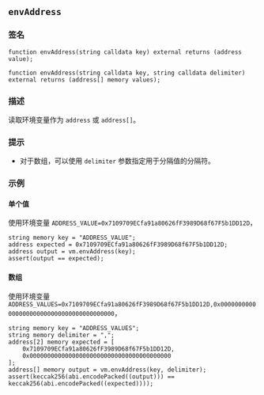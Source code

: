 ## `envAddress`

### 签名

```solidity
function envAddress(string calldata key) external returns (address value);
```

```solidity
function envAddress(string calldata key, string calldata delimiter) external returns (address[] memory values);
```

### 描述

读取环境变量作为 `address` 或 `address[]`。

### 提示

- 对于数组，可以使用 `delimiter` 参数指定用于分隔值的分隔符。

### 示例

#### 单个值
使用环境变量 `ADDRESS_VALUE=0x7109709ECfa91a80626fF3989D68f67F5b1DD12D`，
```solidity
string memory key = "ADDRESS_VALUE";
address expected = 0x7109709ECfa91a80626fF3989D68f67F5b1DD12D;
address output = vm.envAddress(key);
assert(output == expected);
```

#### 数组
使用环境变量 `ADDRESS_VALUES=0x7109709ECfa91a80626fF3989D68f67F5b1DD12D,0x0000000000000000000000000000000000000000`，
```solidity
string memory key = "ADDRESS_VALUES";
string memory delimiter = ",";
address[2] memory expected = [
    0x7109709ECfa91a80626fF3989D68f67F5b1DD12D,
    0x0000000000000000000000000000000000000000
];
address[] memory output = vm.envAddress(key, delimiter);
assert(keccak256(abi.encodePacked((output))) == keccak256(abi.encodePacked((expected))));
```